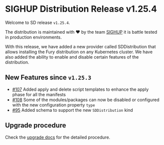 # SIGHUP Distribution Release v1.25.4

Welcome to SD release `v1.25.4`.

The distribution is maintained with ❤️ by the team [SIGHUP](https://sighup.io/) it is battle tested in production environments.

With this release, we have added a new provider called SDDistribution that allows installing the Fury distribution on any Kubernetes cluster.
We have also added the ability to enable and disable certain features of the distribution.

## New Features since `v1.25.3`

- [#107](https://github.com/sighupio/fury-distribution/pull/107) Added apply and delete script templates to enhance the apply phase for all the manifests
- [#108](https://github.com/sighupio/fury-distribution/pull/108) Some of the modules/packages can now be disabled or configured with the new configuration property `type`
- [#95](https://github.com/sighupio/fury-distribution/pull/95) Added schema to support the new `SDDistribution` kind

## Upgrade procedure

Check the [upgrade docs](https://github.com/sighupio/furyctl/tree/main/docs/upgrades/kfd) for the detailed procedure.
